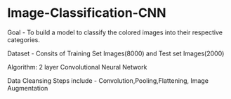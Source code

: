 # Image-Classification-CNN

Goal - To build a model to classify the colored images into their respective categories.

Dataset - Consits of Training Set Images(8000) and Test set Images(2000)

Algorithm: 2 layer Convolutional Neural Network

Data Cleansing Steps include - Convolution,Pooling,Flattening, Image Augmentation
